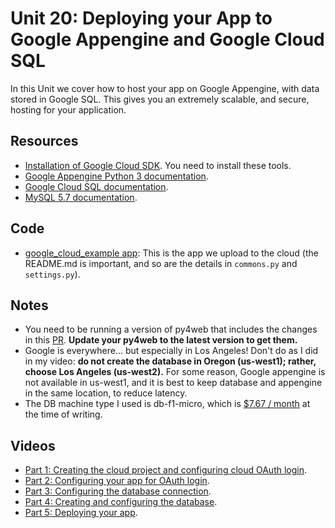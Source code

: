 # Unit 20: Deploying your App to Google Appengine and Google Cloud SQL

In this Unit we cover how to host your app on Google Appengine, with data stored in Google SQL.  This gives you an extremely scalable, and secure, hosting for your application. 

## Resources

* [Installation of Google Cloud SDK](https://cloud.google.com/sdk/docs/install).  You need to install these tools. 
* [Google Appengine Python 3 documentation](https://cloud.google.com/appengine/docs/standard/python3/).
* [Google Cloud SQL documentation](https://cloud.google.com/sql/docs/).
* [MySQL 5.7 documentation](https://dev.mysql.com/doc/refman/5.7/en/).

## Code


* [google_cloud_example app](https://github.com/learn-py4web/google_cloud_example): This is the app we upload to the cloud (the README.md is important, and so are the details in `commons.py` and `settings.py`).

## Notes

* You need to be running a version of py4web that includes the changes in this [PR](https://github.com/web2py/py4web/pull/539).  **Update your py4web to the latest version to get them.**
* Google is everywhere... but especially in Los Angeles!  Don't do as I did in my video: **do not create the database in Oregon (us-west1); rather, choose Los Angeles (us-west2).** For some reason, Google appengine is not available in us-west1, and it is best to keep database and appengine in the same location, to reduce latency.
* The DB machine type I used is db-f1-micro, which is [$7.67 / month](https://cloud.google.com/sql/pricing#mysql-pg-pricing) at the time of writing.

## Videos

* [Part 1: Creating the cloud project and configuring cloud OAuth login](https://youtu.be/AeGXq3PaJDQ).
* [Part 2: Configuring your app for OAuth login](https://youtu.be/LiypQk4bP38).
* [Part 3: Configuring the database connection](https://youtu.be/ubl6In12aFc).
* [Part 4: Creating and configuring the database](https://youtu.be/4mCIdMr6mdw).
* [Part 5: Deploying your app](https://youtu.be/AHldkj1kyuI).